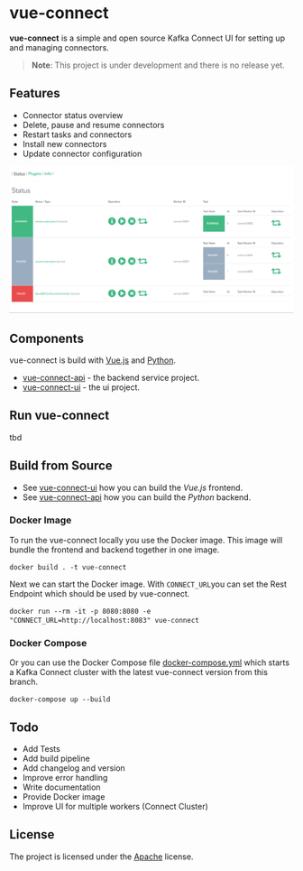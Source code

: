 # vue-connect

**vue-connect** is a simple and open source Kafka Connect UI for setting up and managing connectors. 

> **Note**: This project is under development and there is no release yet.

## Features
- Connector status overview
- Delete, pause and resume connectors
- Restart tasks and connectors
- Install new connectors
- Update connector configuration

![vue-connect ui](docs/images/ui.png)

## Components
vue-connect is build with [Vue.js](https://vuejs.org/) and [Python](https://www.python.org/).

- [vue-connect-api](vue-connect-api) - the backend service project.
- [vue-connect-ui](vue-connect-ui) - the ui project.

## Run vue-connect

tbd


## Build from Source
- See [vue-connect-ui](vue-connect-ui/README.md) how you can build the *Vue.js* frontend.
- See [vue-connect-api](vue-connect-api/README.md) how you can build the *Python* backend.


### Docker Image

To run the vue-connect locally you use the Docker image. This image will
bundle the frontend and backend together in one image.

```
docker build . -t vue-connect
```

Next we can start the Docker image. With `CONNECT_URL`you can set the Rest Endpoint which should be used by vue-connect.
```
docker run --rm -it -p 8080:8080 -e "CONNECT_URL=http://localhost:8083" vue-connect 
```

### Docker Compose 
Or you can use the Docker Compose file [docker-compose.yml](docker-compose.yml) which starts a Kafka Connect cluster with the latest vue-connect version from this branch.

```
docker-compose up --build
```



## Todo
- Add Tests
- Add build pipeline
- Add changelog and version
- Improve error handling
- Write documentation
- Provide Docker image
- Improve UI for multiple workers (Connect Cluster)

## License
The project is licensed under the [Apache](LICENSE) license.